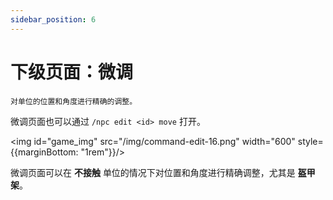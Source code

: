 ```yaml
---
sidebar_position: 6
---
```


# 下级页面：微调

    对单位的位置和角度进行精确的调整。

微调页面也可以通过 `/npc edit <id> move` 打开。

<img id="game_img" src="/img/command-edit-16.png" width="600" style={{marginBottom: "1rem"}}/>

微调页面可以在 **不接触** 单位的情况下对位置和角度进行精确调整，尤其是 **盔甲架**。